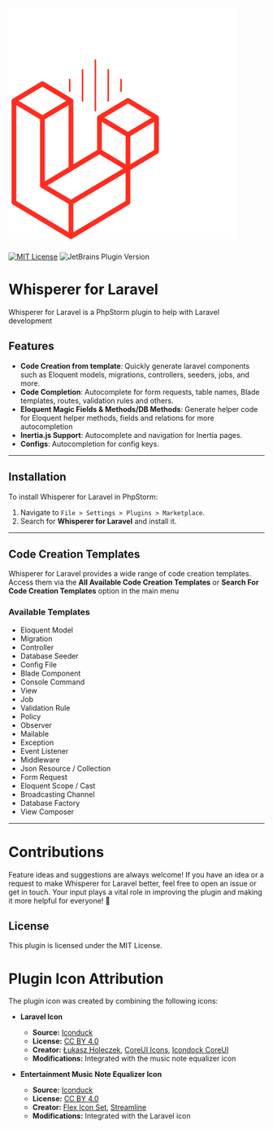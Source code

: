 # ![Whisperer For Laravel](src/main/resources/META-INF/pluginIcon.svg)

[![MIT License](https://img.shields.io/badge/License-MIT-green.svg)](https://choosealicense.com/licenses/mit/)
![JetBrains Plugin Version](https://img.shields.io/jetbrains/plugin/v/at.alirezamoh.idea_whisperer_for_laravel)

# Whisperer for Laravel

Whisperer for Laravel is a PhpStorm plugin to help with Laravel development

## Features

- **Code Creation from template**: Quickly generate laravel components such as Eloquent models, migrations, controllers, seeders, jobs, and more.
- **Code Completion**: Autocomplete for form requests, table names, Blade templates, routes, validation rules and others.
- **Eloquent Magic Fields & Methods/DB Methods**: Generate helper code for Eloquent helper methods, fields and relations for more autocompletion
- **Inertia.js Support**: Autocomplete and navigation for Inertia pages.
- **Configs**: Autocompletion for config keys.

---

## Installation

To install Whisperer for Laravel in PhpStorm:
1. Navigate to `File > Settings > Plugins > Marketplace`.
2. Search for **Whisperer for Laravel** and install it.

---

## Code Creation Templates

Whisperer for Laravel provides a wide range of code creation templates. Access them via the **All Available Code Creation Templates** or **Search For Code Creation Templates** option in the main menu

### Available Templates

- Eloquent Model
- Migration
- Controller
- Database Seeder
- Config File
- Blade Component
- Console Command
- View
- Job
- Validation Rule
- Policy
- Observer
- Mailable
- Exception
- Event Listener
- Middleware
- Json Resource / Collection
- Form Request
- Eloquent Scope / Cast
- Broadcasting Channel
- Database Factory
- View Composer
---

# Contributions

Feature ideas and suggestions are always welcome! If you have an idea or a request to make Whisperer for Laravel better,
feel free to open an issue or get in touch. Your input plays a vital role in improving the plugin
and making it more helpful for everyone! 🚀

## License

This plugin is licensed under the MIT License.

# Plugin Icon Attribution

The plugin icon was created by combining the following icons:

- **Laravel Icon**
    - **Source:** [Iconduck](https://iconduck.com/icons/11216/laravel)
    - **License:** [CC BY 4.0](https://creativecommons.org/licenses/by/4.0/)
    - **Creator:** [Łukasz Holeczek](https://iconduck.com/designers/lukasz-holeczek), [CoreUI Icons](https://coreui.io/icons/), [Icondock CoreUI](https://iconduck.com/designers/coreui)
    - **Modifications:** Integrated with the music note equalizer icon

- **Entertainment Music Note Equalizer Icon**
    - **Source:** [Iconduck](https://iconduck.com/icons/176166/entertainment-music-note-equalizer-music-audio-note-wave-sound-equalizer)
    - **License:** [CC BY 4.0](https://creativecommons.org/licenses/by/4.0/)
    - **Creator:** [Flex Icon Set](https://iconduck.com/sets/flex-icon-set), [Streamline](https://iconduck.com/designers/streamline)
    - **Modifications:** Integrated with the Laravel icon
